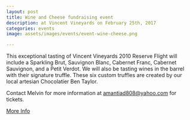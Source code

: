 ```yaml
---
layout: post
title: Wine and Cheese fundraising event 
description: at Vincent Vineyards on February 25th, 2017
categories: events
image: assets/images/events/event-wine-cheese.png

---
```


This exceptional tasting of Vincent Vineyards 2010 Reserve Flight will include a Sparkling Brut, Sauvignon Blanc, Cabernet Franc, Cabernet Sauvignon, and a Petit Verdot. We will also be tasting wines in the barrel with their signature truffle. These six custom truffles are created by our local artesian Chocolatier Ben Taylor.

Contact Melvin for more information at amantiad808@yahoo.com for tickets.

<a href="https://www.facebook.com/events/1015291365280959/" class="button">More Info</a> 


